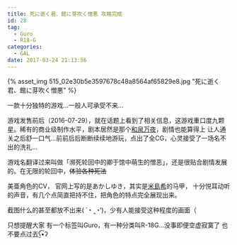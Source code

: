 ```yaml
---
title: 死に逝く君、館に芽吹く憎悪 攻略完成
id: 28
tag:
  - Guro
  - R18-G
categories:
  - GAL
date: 2017-03-24 21:13:56
---
```

{% asset_img 515_02e30b5e3597678c48a8564af65829e8.jpg "死に逝く君、館に芽吹く憎悪" %}

一款十分独特的游戏…一般人可承受不来…

<!--more-->

游戏发售前后（2016-07-29），就在话题上看到了相关信息，这游戏重口度九颗星。稀有的商业级制作水平，剧本居然是那个[和泉万夜](https://ja.wikipedia.org/wiki/%E5%92%8C%E6%B3%89%E4%B8%87%E5%A4%9C)，剧情也能算得上 让人通关之后舒一口气…前前后后断断续续地游玩，点出了全CG，心灵接受了一场名不出的洗礼…

游戏名翻译过来叫做「濒死轮回中的卿于馆中萌生的憎恶」，还是很贴合剧情发展的。在无限的轮回中，~~体验各种死法~~

美亜角色的CV， 官网上写的是あかしゆき，其实是[米島希](https://bgm.tv/person/8055)的马甲， 十分悦耳动听的声音，有几个点简直把持不住，把角色的特点完全展现出来。

截图什么的甚至都放不出来( ´◔ ‸◔&#8217;)，少有人能接受这种程度的画面（

只想提醒大家 有一个标签叫Guro，有一种分类叫R-18G…没事即便空虚寂寞了 也不要点过去ʕ̫͡•ʔ
